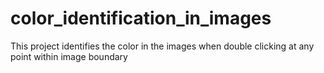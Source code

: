 # color_identification_in_images
This project identifies the color in the images when double clicking at any point within image boundary
